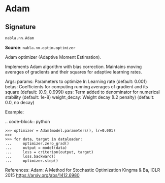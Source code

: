 # Adam

## Signature

```python
nabla.nn.Adam
```

**Source**: `nabla.nn.optim.optimizer`

Adam optimizer (Adaptive Moment Estimation).

Implements Adam algorithm with bias correction. Maintains moving averages
of gradients and their squares for adaptive learning rates.

Args:
    params: Parameters to optimize
    lr: Learning rate (default: 0.001)
    betas: Coefficients for computing running averages of gradient
           and its square (default: (0.9, 0.999))
    eps: Term added to denominator for numerical stability (default: 1e-8)
    weight_decay: Weight decay (L2 penalty) (default: 0.0, no decay)
    
Example:


.. code-block:: python

    >>> optimizer = Adam(model.parameters(), lr=0.001)
    >>>
    >>> for data, target in dataloader:
    ...     optimizer.zero_grad()
    ...     output = model(data)
    ...     loss = criterion(output, target)
    ...     loss.backward()
    ...     optimizer.step()

References:
    Adam: A Method for Stochastic Optimization
    Kingma & Ba, ICLR 2015
    https://arxiv.org/abs/1412.6980

